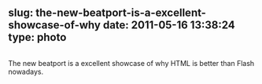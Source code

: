 slug: the-new-beatport-is-a-excellent-showcase-of-why
date: 2011-05-16 13:38:24
type: photo
---

<a href="http://beta.beatport.com/"><img src="{{@asset.url swerner/tumblr/2011-05-16-the-new-beatport-is-a-excellent-showcase-of-why-2d3a0446b2.png}}" alt=""/></a>

The new beatport is a excellent showcase of why HTML is better than Flash nowadays.
